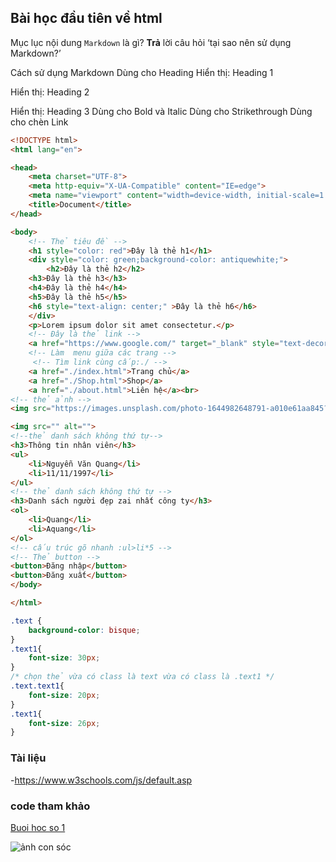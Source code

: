 ## Bài học đầu tiên về html
Mục lục nội dung
`Markdown` là gì?
**Trả** lời câu hỏi ‘tại sao nên sử dụng Markdown?’

Cách sử dụng Markdown
Dùng cho Heading
Hiển thị: Heading 1

Hiển thị: Heading 2

Hiển thị: Heading 3
Dùng cho Bold và Italic
Dùng cho Strikethrough
Dùng cho chèn Link

<!-- tạo file index.html có nội dung như sau -->
```html
<!DOCTYPE html>
<html lang="en">

<head>
    <meta charset="UTF-8">
    <meta http-equiv="X-UA-Compatible" content="IE=edge">
    <meta name="viewport" content="width=device-width, initial-scale=1.0">
    <title>Document</title>
</head>

<body>
    <!-- Thẻ tiêu đề -->
    <h1 style="color: red">Đây là thẻ h1</h1>
    <div style="color: green;background-color: antiquewhite;">
        <h2>Đây là thẻ h2</h2>
    <h3>Đây là thẻ h3</h3>
    <h4>Đây là thẻ h4</h4>
    <h5>Đây là thẻ h5</h5>
    <h6 style="text-align: center;" >Đây là thẻ h6</h6>
    </div>
    <p>Lorem ipsum dolor sit amet consectetur.</p>
    <!-- Đây là thẻ link -->
    <a href="https://www.google.com/" target="_blank" style="text-decoration:--thẻ ;">Đi đến trang tìm kiếm</a><br>
    <!-- Làm  menu giữa các trang -->
     <!-- Tìm link cùng cấp:./ -->
    <a href="./index.html">Trang chủ</a>
    <a href="./Shop.html">Shop</a>
    <a href="./about.html">Liên hệ</a><br>
<!-- thẻ ảnh -->
<img src="https://images.unsplash.com/photo-1644982648791-a010e61aa845?ixlib=rb-1.2.1&ixid=MnwxMjA3fDF8MHxlZGl0b3JpYWwtZmVlZHwxfHx8ZW58MHx8fHw%3D&auto=format&fit=crop&w=500&q=60" alt="ảnh điện thoại" width="500">

<img src="" alt="">
<!--thẻ danh sách không thứ tự-->
<h3>Thông tin nhân viên</h3>
<ul>
    <li>Nguyễn Văn Quang</li>
    <li>11/11/1997</li>
</ul>
<!-- thẻ danh sách không thứ tự -->
<h3>Danh sách người đẹp zai nhất công ty</h3>
<ol>
    <li>Quang</li>
    <li>Aquang</li>
</ol>
<!-- cấu trúc gõ nhanh :ul>li*5 -->
<!-- Thẻ button -->
<button>Đăng nhập</button>
<button>Đăng xuất</button>
</body>

</html>
```
<!-- Nội dung file style.css như sau -->
```css
.text {
    background-color: bisque;
}
.text1{
    font-size: 30px;
}
/* chọn thẻ vừa có class là text vừa có class là .text1 */
.text.text1{
    font-size: 20px;
}
.text1{
    font-size: 26px;
}
```
### Tài liệu
-https://www.w3schools.com/js/default.asp

### code tham khảo
[ Buoi hoc so 1](https://www.w3schools.com/js/default.asp)

![ảnh con sóc](link)